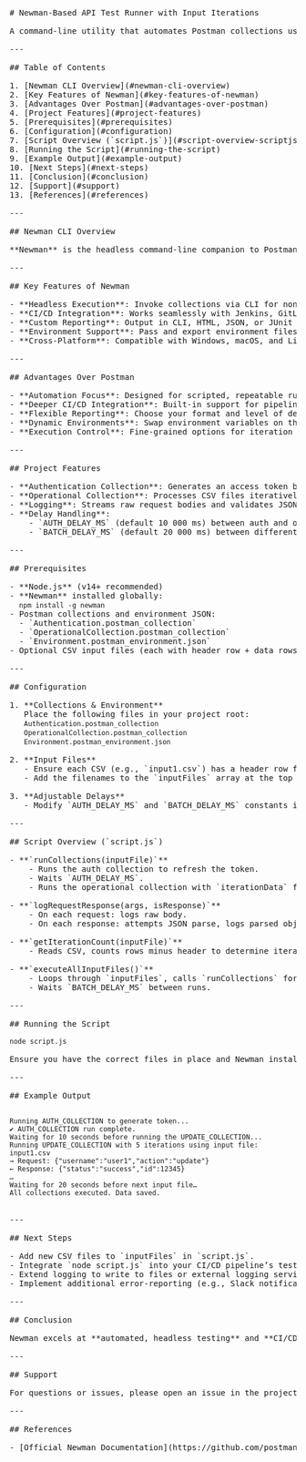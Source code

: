 <pre>
# Newman-Based API Test Runner with Input Iterations

A command-line utility that automates Postman collections using [Newman](https://github.com/postmanlabs/newman). Ideal for CI/CD pipelines, it handles authentication, token generation, and data-driven execution via CSV files—complete with request/response logging and built-in delays to avoid race conditions.

---

## Table of Contents

1. [Newman CLI Overview](#newman-cli-overview)  
2. [Key Features of Newman](#key-features-of-newman)  
3. [Advantages Over Postman](#advantages-over-postman)  
4. [Project Features](#project-features)  
5. [Prerequisites](#prerequisites)  
6. [Configuration](#configuration)  
7. [Script Overview (`script.js`)](#script-overview-scriptjs)  
8. [Running the Script](#running-the-script)  
9. [Example Output](#example-output)  
10. [Next Steps](#next-steps)  
11. [Conclusion](#conclusion)  
12. [Support](#support)   
13. [References](#references)

---

## Newman CLI Overview

**Newman** is the headless command-line companion to Postman, built for automated API testing in CI/CD environments. It executes Postman collections without a GUI, supports multiple reporters, and can be integrated into any pipeline.

---

## Key Features of Newman

- **Headless Execution**: Invoke collections via CLI for non-interactive automation.  
- **CI/CD Integration**: Works seamlessly with Jenkins, GitLab CI, CircleCI, Azure DevOps, and more.  
- **Custom Reporting**: Output in CLI, HTML, JSON, or JUnit formats for easy consumption.  
- **Environment Support**: Pass and export environment files to target dev, staging, or prod setups.  
- **Cross-Platform**: Compatible with Windows, macOS, and Linux.

---

## Advantages Over Postman

- **Automation Focus**: Designed for scripted, repeatable runs; no manual clicks required.  
- **Deeper CI/CD Integration**: Built-in support for pipeline hooks, exit codes, and parallel runs.  
- **Flexible Reporting**: Choose your format and level of detail for integration with external dashboards.  
- **Dynamic Environments**: Swap environment variables on the fly via CLI flags.  
- **Execution Control**: Fine-grained options for iteration counts, delays, and concurrency.

---

## Project Features

- **Authentication Collection**: Generates an access token before each data run.  
- **Operational Collection**: Processes CSV files iteratively, one row per request.  
- **Logging**: Streams raw request bodies and validates JSON responses to the console.  
- **Delay Handling**:  
    - `AUTH_DELAY_MS` (default 10 000 ms) between auth and operational runs.  
    - `BATCH_DELAY_MS` (default 20 000 ms) between different input files.

---

## Prerequisites

- **Node.js** (v14+ recommended)  
- **Newman** installed globally:  
  <code>npm install -g newman</code>  
- Postman collections and environment JSON:  
  - `Authentication.postman_collection`  
  - `OperationalCollection.postman_collection`  
  - `Environment.postman_environment.json`  
- Optional CSV input files (each with header row + data rows)

---

## Configuration

1. **Collections & Environment**  
   Place the following files in your project root:  
   <code>Authentication.postman_collection</code>  
   <code>OperationalCollection.postman_collection</code>  
   <code>Environment.postman_environment.json</code>

2. **Input Files**  
   - Ensure each CSV (e.g., `input1.csv`) has a header row followed by data rows.  
   - Add the filenames to the `inputFiles` array at the top of `script.js`.

3. **Adjustable Delays**  
   - Modify `AUTH_DELAY_MS` and `BATCH_DELAY_MS` constants in `script.js` if needed.

---

## Script Overview (`script.js`)

- **`runCollections(inputFile)`**  
    - Runs the auth collection to refresh the token.  
    - Waits `AUTH_DELAY_MS`.  
    - Runs the operational collection with `iterationData` from the CSV.

- **`logRequestResponse(args, isResponse)`**  
    - On each request: logs raw body.  
    - On each response: attempts JSON parse, logs parsed object or raw text.

- **`getIterationCount(inputFile)`**  
    - Reads CSV, counts rows minus header to determine iteration count.

- **`executeAllInputFiles()`**  
    - Loops through `inputFiles`, calls `runCollections` for each.  
    - Waits `BATCH_DELAY_MS` between runs.

---

## Running the Script

<code>node script.js</code>

Ensure you have the correct files in place and Newman installed.

---

## Example Output

<code>
Running AUTH_COLLECTION to generate token...  
✔ AUTH_COLLECTION run complete.  
Waiting for 10 seconds before running the UPDATE_COLLECTION...  
Running UPDATE_COLLECTION with 5 iterations using input file: input1.csv  
→ Request: {"username":"user1","action":"update"}  
← Response: {"status":"success","id":12345}  
…  
Waiting for 20 seconds before next input file…  
All collections executed. Data saved.  
</code>

---

## Next Steps

- Add new CSV files to `inputFiles` in `script.js`.  
- Integrate `node script.js` into your CI/CD pipeline’s test stage.  
- Extend logging to write to files or external logging services.  
- Implement additional error-reporting (e.g., Slack notifications).

---

## Conclusion

Newman excels at **automated, headless testing** and **CI/CD integration**, while Postman’s GUI is better for manual API exploration. For teams aiming to embed API tests in a DevOps pipeline, Newman delivers greater flexibility and reliability.

---

## Support

For questions or issues, please open an issue in the project repository.

---

## References

- [Official Newman Documentation](https://github.com/postmanlabs/newman)
</pre>
